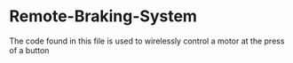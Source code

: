 # Remote-Braking-System
The code found in this file is used to wirelessly control a motor at the press of a button
